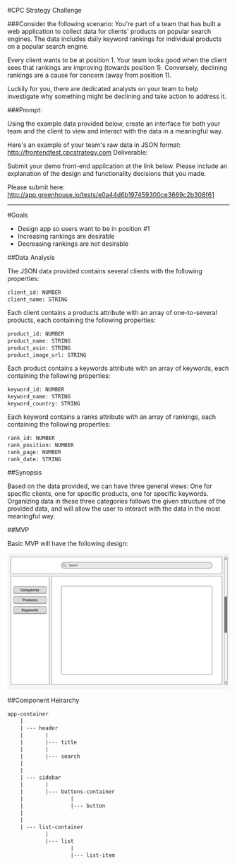 #CPC Strategy Challenge

###Consider the following scenario:
You're part of a team that has built a web application to collect data for clients' products on popular search engines. The data includes daily keyword rankings for individual products on a popular search engine. 

Every client wants to be at position 1. Your team looks good when the client sees that rankings are improving (towards position 1). Conversely, declining rankings are a cause for concern (away from position 1). 

Luckily for you, there are dedicated analysts on your team to help investigate why something might be declining and take action to address it. 

###Prompt:

Using the example data provided below, create an interface for both your team and the client to view and interact with the data in a meaningful way.
 
Here's an example of your team's raw data in JSON format:
http://frontendtest.cpcstrategy.com 
Deliverable:

Submit your demo front-end application at the link below. Please include an explanation of the design and functionality decisions that you made. 

Please submit here: http://app.greenhouse.io/tests/e0a44d6b197459300ce3669c2b308f61

- - - - - - - - 

#Goals

- Design app so users want to be in position #1
- Increasing rankings are desirable 
- Decreasing rankings are not desirable

##Data Analysis

The JSON data provided contains several clients with the following properties:

```
client_id: NUMBER 
client_name: STRING  
```

Each client contains a products attribute with an array of one-to-several products, each containing the following properties:

```
product_id: NUMBER
product_name: STRING
product_asin: STRING
product_image_url: STRING
```

Each product contains a keywords attribute with an array of keywords, each containing the following properties:

```
keyword_id: NUMBER
keyword_name: STRING
keyword_country: STRING
```

Each keyword contains a ranks attribute with an array of rankings, each containing the following properties:

```
rank_id: NUMBER
rank_position: NUMBER
rank_page: NUMBER
rank_date: STRING
```

##Synopsis

Based on the data provided, we can have three general views: One for specific clients, one for specific products, one for specific keywords. Organizing data in these three categories follows the given structure of the provided data, and will allow the user to interact with the data in the most meaningful way.


##MVP

Basic MVP will have the following design:

![MVP Mockup](/assets/mvp-mockup.png)

##Component Heirarchy 

```
app-container
	|
	| --- header
	|		|
	|		|--- title
	|		|
	|		|--- search
	|
	|
	| --- sidebar
	|		|
	|		|--- buttons-container
	|       		|
	|               |--- button
	|
	|
	| --- list-container
			|
			|--- list
					|
					|--- list-item
```




